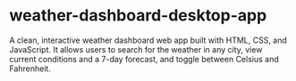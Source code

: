 # weather-dashboard-desktop-app
A clean, interactive weather dashboard web app built with HTML, CSS, and JavaScript. It allows users to search for the weather in any city, view current conditions and a 7-day forecast, and toggle between Celsius and Fahrenheit.
